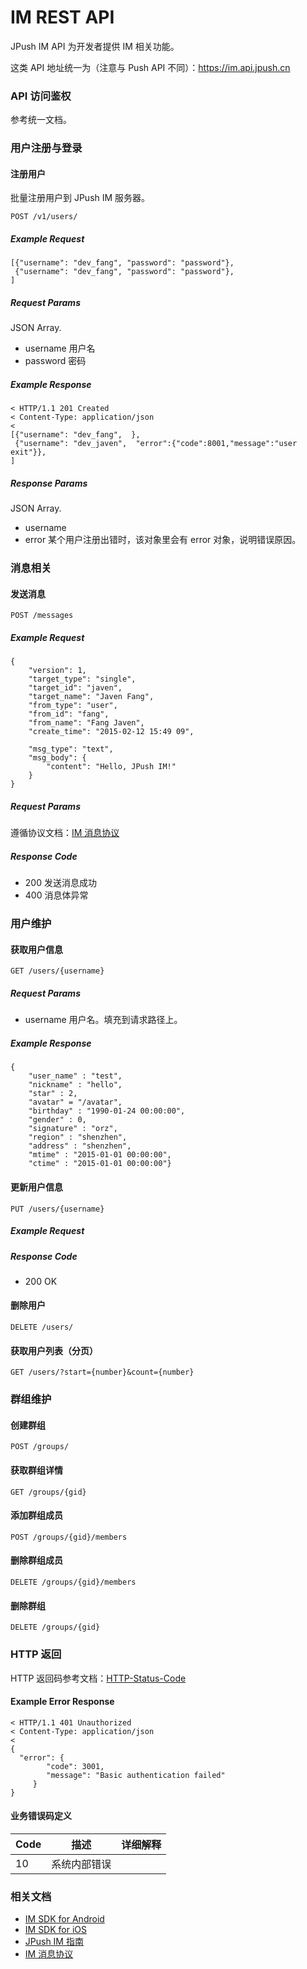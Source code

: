 <h1>IM REST API</h1>

JPush IM API 为开发者提供 IM 相关功能。

这类 API 地址统一为（注意与 Push API 不同）：https://im.api.jpush.cn

### API 访问鉴权

参考统一文档。

###  用户注册与登录

#### 注册用户

批量注册用户到 JPush IM 服务器。

	POST /v1/users/

##### Example Request

```
[{"username": "dev_fang", "password": "password"}, 
 {"username": "dev_fang", "password": "password"}, 
] 
```

##### Request Params

JSON Array.

+ username 用户名
+ password 密码

##### Example Response

```
< HTTP/1.1 201 Created
< Content-Type: application/json
< 
[{"username": "dev_fang",  }, 
 {"username": "dev_javen",  "error":{"code":8001,"message":"user exit"}}, 
] 
```
##### Response Params

JSON Array.

+ username
+ error 某个用户注册出错时，该对象里会有 error 对象，说明错误原因。

### 消息相关

#### 发送消息

	POST /messages
	
##### Example Request

```
{
	"version": 1, 
	"target_type": "single",
	"target_id": "javen",
	"target_name": "Javen Fang",
	"from_type": "user",
	"from_id": "fang", 
	"from_name": "Fang Javen", 
	"create_time": "2015-02-12 15:49 09",
	
	"msg_type": "text",
	"msg_body": {
		"content": "Hello, JPush IM!"		}}
```
##### Request Params

遵循协议文档：[IM 消息协议](../../client/im_message_protocol/)

##### Response Code

+ 200 发送消息成功
+ 400 消息体异常


### 用户维护

#### 获取用户信息

	GET /users/{username}
		
##### Request Params

+ username 用户名。填充到请求路径上。##### Example Response

```
{
	"user_name" : "test", 
	"nickname" : "hello", 
	"star" : 2, 
	"avatar" = "/avatar", 
	"birthday" : "1990-01-24 00:00:00", 
	"gender" : 0, 
	"signature" : "orz", 
	"region" : "shenzhen", 
	"address" : "shenzhen", 
	"mtime" : "2015-01-01 00:00:00", 
	"ctime" : "2015-01-01 00:00:00"}
```

#### 更新用户信息

	PUT /users/{username}
		
##### Example Request

##### Response Code

+ 200 OK

#### 删除用户

	DELETE /users/

#### 获取用户列表（分页）

	GET /users/?start={number}&count={number}


		

### 群组维护

#### 创建群组

	POST /groups/

#### 获取群组详情

	GET /groups/{gid}	
#### 添加群组成员

	POST /groups/{gid}/members

#### 删除群组成员

	DELETE /groups/{gid}/members

#### 删除群组

	DELETE /groups/{gid}
	

### HTTP 返回

HTTP 返回码参考文档：[HTTP-Status-Code](../http_status_code)

#### Example Error Response

```
< HTTP/1.1 401 Unauthorized
< Content-Type: application/json
<
{ 
  "error": {
        "code": 3001, 
        "message": "Basic authentication failed"
     }
}
```

#### 业务错误码定义

| Code | 描述	| 详细解释 |
| ---- | ---- | ---- |
|10|系统内部错误||


### 相关文档

+ [IM SDK for Android](../../client/im_sdk_android/)
+ [IM SDK for iOS](../../client/im_sdk_ios/)
+ [JPush IM 指南](../../guideline/jpush_im_guide/)
+ [IM 消息协议](../../client/im_message_protocol/)

